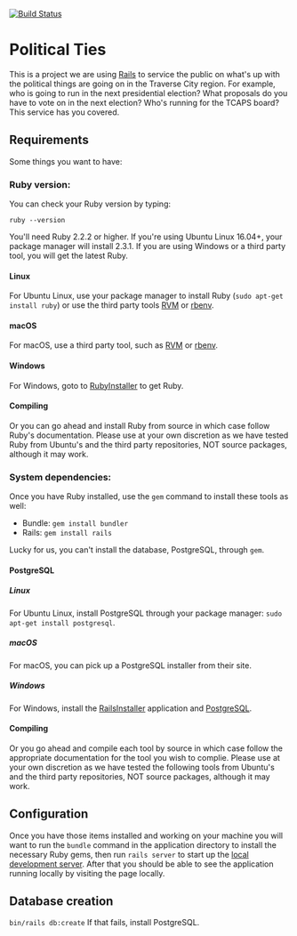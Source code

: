 [![Build Status](https://travis-ci.com/jtperreault/political_ties.svg?branch=master)](https://travis-ci.com/jtperreault/political_ties)

# Political Ties

This is a project we are using [Rails](http://rubyonrails.org) to service the public on what's up with the political things are going on in the Traverse City region. For example, who is going to run in the next presidential election? What proposals do you have to vote on in the next election? Who's running for the TCAPS board? This service has you covered. 

## Requirements
Some things you want to have:

### Ruby version: 
You can check your Ruby version by typing:<br>

`ruby --version`<br>

You'll need Ruby 2.2.2 or higher. If you're using Ubuntu Linux 16.04+, your package manager will install 2.3.1. If you are using Windows or a third party tool, you will get the latest Ruby.

#### Linux
For Ubuntu Linux, use your package manager to install Ruby (`sudo apt-get install ruby`) or use the third party tools [RVM](http://rvm.io/) or [rbenv](https://github.com/rbenv/rbenv).<br>
#### macOS
For macOS, use a third party tool, such as [RVM](http://rvm.io/) or [rbenv](https://github.com/rbenv/rbenv).<br>
#### Windows
For Windows, goto to [RubyInstaller](https://rubyinstaller.org/) to get Ruby.<br>
#### Compiling
Or you can go ahead and install Ruby from source in which case follow Ruby's documentation. Please use at your own discretion as we have tested Ruby from Ubuntu's and the third party repositories, NOT source packages, although it may work.

### System dependencies: 
Once you have Ruby installed, use the `gem` command to install these tools as well:
* Bundle: `gem install bundler`
* Rails: `gem install rails`

Lucky for us, you can't install the database, PostgreSQL, through `gem`.
#### PostgreSQL
##### Linux
For Ubuntu Linux, install PostgreSQL through your package manager: `sudo apt-get install postgresql`.<br>
##### macOS
For macOS, you can pick up a PostgreSQL installer from their site.<br>
##### Windows
For Windows, install the [RailsInstaller](http://railsinstlaler.org) application and [PostgreSQL](http://www.postgresql.org).<br>
#### Compiling
Or you go ahead and compile each tool by source in which case follow the appropriate documentation for the tool you wish to complie. Please use at your own discretion as we have tested the following tools from Ubuntu's and the third party repositories, NOT source packages, although it may work.

## Configuration

Once you have those items installed and working on your machine you will want to run the `bundle` command in the application directory to install the necessary Ruby gems, then run `rails server` to start up the [local development server](http://localhost:3000). After that you should be able to see the application running locally by visiting the page locally.

## Database creation

`bin/rails db:create`
If that fails, install PostgreSQL.
